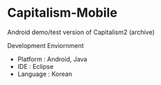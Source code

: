 # Capitalism-Mobile
Android demo/test version of Capitalism2 (archive)

Development Enviornment

* Platform : Android, Java
* IDE : Eclipse
* Language : Korean
